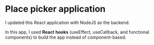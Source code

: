 # Place picker application

I updated this React application with NodeJS as the backend.

In this app, I used **React** **hooks** (useEffect, useCallback, and functional components) to build the app instead of component-based.
